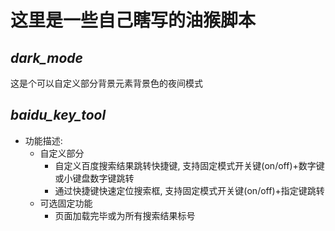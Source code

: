 # 这里是一些自己瞎写的油猴脚本

*dark_mode*
---
这是个可以自定义部分背景元素背景色的夜间模式

*baidu_key_tool*
---
* 功能描述:
    * 自定义部分
        - 自定义百度搜索结果跳转快捷键, 支持固定模式开关键(on/off)+数字键或小键盘数字键跳转
        - 通过快捷键快速定位搜索框, 支持固定模式开关键(on/off)+指定键跳转
    * 可选固定功能
        - 页面加载完毕或为所有搜索结果标号
